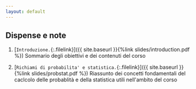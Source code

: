 ```yaml
---
layout: default
---
```


## Dispense e note

1. [`Introduzione.`{:.filelink}]({{ site.baseurl }}{%link slides/introduction.pdf %}) Sommario degli obiettivi e dei contenuti del corso

1. [`Richiami di probabilita' e statistica.`{:.filelink}]({{ site.baseurl }}{%link slides/probstat.pdf %}) Riassunto dei concetti fondamentali del caclcolo delle probablità e della statistica utili nell'ambito del corso


